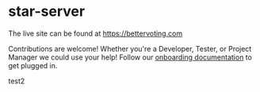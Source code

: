 # star-server

The live site can be found at https://bettervoting.com

Contributions are welcome! Whether you're a Developer, Tester, or Project Manager we could use your help! Follow our [onboarding documentation](https://docs.bettervoting.com/contributions/0_contribution_guide.html) to get plugged in.

test2
